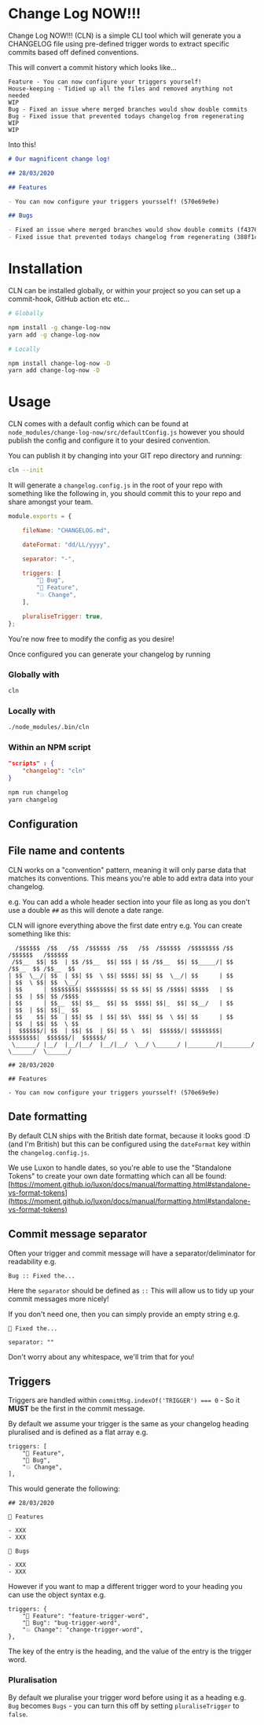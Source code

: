 # Change Log NOW!!!

Change Log NOW!!! (CLN) is a simple CLI tool which will generate you a CHANGELOG file using pre-defined trigger words
to extract specific commits based off defined conventions.

This will convert a commit history which looks like...

```
Feature - You can now configure your triggers yourself!
House-keeping - Tidied up all the files and removed anything not needed
WIP
Bug - Fixed an issue where merged branches would show double commits
Bug - Fixed issue that prevented todays changelog from regenerating
WIP
WIP
```
Into this!
 
```markdown
# Our magnificent change log!

## 28/03/2020

## Features

- You can now configure your triggers yoursself! (570e69e9e)

## Bugs

- Fixed an issue where merged branches would show double commits (f437631b)
- Fixed issue that prevented todays changelog from regenerating (388f1cc)
```

# Installation

CLN can be installed globally, or within your project so you can set up a commit-hook, GitHub action etc etc...

```bash
# Globally

npm install -g change-log-now
yarn add -g change-log-now

# Locally

npm install change-log-now -D
yarn add change-log-now -D
```

# Usage

CLN comes with a default config which can be found at `node_modules/change-log-now/src/defaultConfig.js` however you should
publish the config and configure it to your desired convention.

You can publish it by changing into your GIT repo directory and running:

```bash
cln --init
```

It will generate a `changelog.config.js` in the root of your repo with something like the following in, you should commit this to your repo and share amongst your team.

```javascript
module.exports = {

	fileName: "CHANGELOG.md",

	dateFormat: "dd/LL/yyyy",

	separator: "-",

	triggers: [
		"🐛 Bug",
		"🚀 Feature",
		"💥 Change",
	],

	pluraliseTrigger: true,
};
```

You're now free to modify the config as you desire!

Once configured you can generate your changelog by running

### Globally with
```bash
cln
```

### Locally with
```bash
./node_modules/.bin/cln
```

### Within an NPM script
```json
"scripts" : {
    "changelog": "cln"
}
```
```bash
npm run changelog
yarn changelog
```

## Configuration

## File name and contents

CLN works on a "convention" pattern, meaning it will only parse data that matches its conventions. This means you're able to add extra data into your changelog.

e.g. You can add a whole header section into your file as long as you don't use a double `##` as this will denote a date range.

CLN will ignore everything above the first date entry e.g. You can create something like this:

```
  /$$$$$$  /$$   /$$  /$$$$$$  /$$   /$$  /$$$$$$  /$$$$$$$$ /$$        /$$$$$$   /$$$$$$ 
 /$$__  $$| $$  | $$ /$$__  $$| $$$ | $$ /$$__  $$| $$_____/| $$       /$$__  $$ /$$__  $$
| $$  \__/| $$  | $$| $$  \ $$| $$$$| $$| $$  \__/| $$      | $$      | $$  \ $$| $$  \__/
| $$      | $$$$$$$$| $$$$$$$$| $$ $$ $$| $$ /$$$$| $$$$$   | $$      | $$  | $$| $$ /$$$$
| $$      | $$__  $$| $$__  $$| $$  $$$$| $$|_  $$| $$__/   | $$      | $$  | $$| $$|_  $$
| $$    $$| $$  | $$| $$  | $$| $$\  $$$| $$  \ $$| $$      | $$      | $$  | $$| $$  \ $$
|  $$$$$$/| $$  | $$| $$  | $$| $$ \  $$|  $$$$$$/| $$$$$$$$| $$$$$$$$|  $$$$$$/|  $$$$$$/
 \______/ |__/  |__/|__/  |__/|__/  \__/ \______/ |________/|________/ \______/  \______/

## 28/03/2020

## Features

- You can now configure your triggers yoursself! (570e69e9e)
```

## Date formatting

By default CLN ships with the British date format, because it looks good :D (and I'm British) but this can be
configured using the `dateFormat` key within the `changelog.config.js`.

We use Luxon to handle dates, so you're able to use the "Standalone Tokens" to create your own date formatting which
can all be found: [https://moment.github.io/luxon/docs/manual/formatting.html#standalone-vs-format-tokens](https://moment.github.io/luxon/docs/manual/formatting.html#standalone-vs-format-tokens)

## Commit message separator

Often your trigger and commit message will have a separator/deliminator for readability e.g.

```
Bug :: Fixed the...
```

Here the `separator` should be defined as `::` This will allow us to tidy up your commit messages more nicely!

If you don't need one, then you can simply provide an empty string e.g.

```
🐞 Fixed the...
```

```
separator: ""
```

Don't worry about any whitespace, we'll trim that for you!

## Triggers

Triggers are handled within `commitMsg.indexOf('TRIGGER') === 0` - So it **MUST** be the first in the commit message.

By default we assume your trigger is the same as your changelog heading pluralised and is defined as a flat array e.g.

```
triggers: [
    "🚀 Feature",
    "🐛 Bug",
    "💥 Change",
],
```

This would generate the following:

```
## 28/03/2020

🚀 Features

- XXX
- XXX

🐛 Bugs

- XXX
- XXX
```

However if you want to map a different trigger word to your heading you can use the object syntax e.g.

```
triggers: {
    "🚀 Feature": "feature-trigger-word",
    "🐛 Bug": "bug-trigger-word",
    "💥 Change": "change-trigger-word",
},
```

The key of the entry is the heading, and the value of the entry is the trigger word.

### Pluralisation

By default we pluralise your trigger word before using it as a heading e.g. `Bug` becomes `Bugs` - you can 
turn this off by setting `pluraliseTrigger` to `false`.
